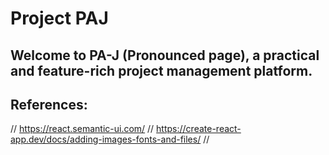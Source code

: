 # Project PAJ

## Welcome to PA-J (Pronounced page), a practical and feature-rich project management platform.

## References:
// https://react.semantic-ui.com/
// https://create-react-app.dev/docs/adding-images-fonts-and-files/
//